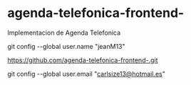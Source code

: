# agenda-telefonica-frontend-
Implementacion de Agenda Telefonica


git config --global user.name "jeanM13"

https://github.com/agenda-telefonica-frontend-.git

git config --global user.email "carlsize13@hotmail.es"